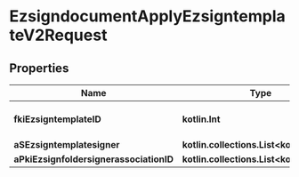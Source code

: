
# EzsigndocumentApplyEzsigntemplateV2Request

## Properties
| Name | Type | Description | Notes |
| ------------ | ------------- | ------------- | ------------- |
| **fkiEzsigntemplateID** | **kotlin.Int** | The unique ID of the Ezsigntemplate |  |
| **aSEzsigntemplatesigner** | **kotlin.collections.List&lt;kotlin.String&gt;** |  |  |
| **aPkiEzsignfoldersignerassociationID** | **kotlin.collections.List&lt;kotlin.Int&gt;** |  |  |



